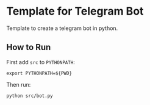 # Template for Telegram Bot

Template to create a telegram bot in python.


## How to Run
First add `src` to `PYTHONPATH`:
```
export PYTHONPATH=${PWD}
```
Then run:
```
python src/bot.py
```